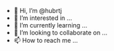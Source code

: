 - 👋 Hi, I’m @hubrtj
- 👀 I’m interested in ...
- 🌱 I’m currently learning ...
- 💞️ I’m looking to collaborate on ...
- 📫 How to reach me ...

<!---
hubrtj/hubrtj is a ✨ special ✨ repository because its `README.md` (this file) appears on your GitHub profile.
You can click the Preview link to take a look at your changes.
--->
